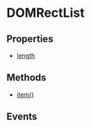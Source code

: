 # DOMRectList

## Properties

<ul class="items properties">
  <li>
    <a href="">length</a>
    <div></div>
  </li>
</ul>

## Methods

<ul class="items methods">
  <li>
    <a href="">item()</a>
    <div></div>
  </li>
</ul>

## Events
